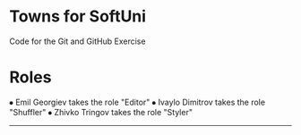 # Towns for SoftUni
Code for the Git and GitHub Exercise


# Roles
⦁	Emil Georgiev takes the role "Editor"
⦁	Ivaylo Dimitrov takes the role "Shuffler"
⦁	Zhivko Tringov takes the role "Styler"
****
